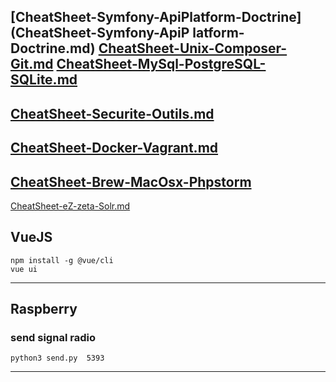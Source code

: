 
[CheatSheet-Symfony-ApiPlatform-Doctrine](CheatSheet-Symfony-ApiP latform-Doctrine.md)
[CheatSheet-Unix-Composer-Git.md](CheatSheet-Unix-Composer-Git.md)
[CheatSheet-MySql-PostgreSQL-SQLite.md](CheatSheet-MySql-PostgreSQL-SQLite.md)
-------
[CheatSheet-Securite-Outils.md](CheatSheet-Securite-Outils.md)
-------
[CheatSheet-Docker-Vagrant.md](CheatSheet-Docker-Vagrant.md)
-------
[CheatSheet-Brew-MacOsx-Phpstorm](CheatSheet-Brew-MacOsx-Phpstorm.md)
-------
[CheatSheet-eZ-zeta-Solr.md](CheatSheet-eZ-zeta-Solr.md)

## VueJS

    npm install -g @vue/cli
    vue ui

--------

## Raspberry
### send signal radio
    python3 send.py  5393

-------
